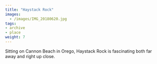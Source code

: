 ```yaml
---
title: "Haystack Rock"
images:
  - /images/IMG_20180620.jpg
tags:
- archive
- place
weight: 7
---
```


Sitting on Cannon Beach in Orego, Haystack Rock is fascinating both far away and right up close.
